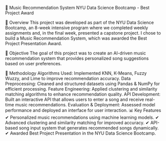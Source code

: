 🎵 Music Recommendation System
NYU Data Science Bootcamp - Best Project Award

📌 Overview
This project was developed as part of the NYU Data Science Bootcamp, an 8-week intensive program where we completed weekly assignments and, in the final week, presented a capstone project. I chose to build a Music Recommendation System, which was awarded the Best Project Presentation Award.

🎯 Objective
The goal of this project was to create an AI-driven music recommendation system that provides personalized song suggestions based on user preferences.

🔧 Methodology
Algorithms Used: Implemented KNN, K-Means, Fuzzy Wuzzy, and Lime to improve recommendation accuracy.
Data Preprocessing: Cleaned and structured datasets using Pandas & NumPy for efficient processing.
Feature Engineering: Applied clustering and similarity matching algorithms to enhance recommendation quality.
API Development: Built an interactive API that allows users to enter a song and receive real-time music recommendations.
Evaluation & Deployment: Assessed model performance and deployed an interface for user interaction.
📊 Key Features
✔ Personalized music recommendations using machine learning models.
✔ Advanced clustering and similarity matching for improved accuracy.
✔ API-based song input system that generates recommended songs dynamically.
✔ Awarded Best Project Presentation in the NYU Data Science Bootcamp.
